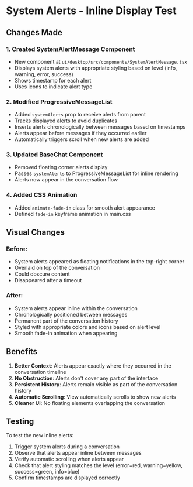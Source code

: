 # System Alerts - Inline Display Test

## Changes Made

### 1. Created SystemAlertMessage Component
- New component at `ui/desktop/src/components/SystemAlertMessage.tsx`
- Displays system alerts with appropriate styling based on level (info, warning, error, success)
- Shows timestamp for each alert
- Uses icons to indicate alert type

### 2. Modified ProgressiveMessageList
- Added `systemAlerts` prop to receive alerts from parent
- Tracks displayed alerts to avoid duplicates
- Inserts alerts chronologically between messages based on timestamps
- Alerts appear before messages if they occurred earlier
- Automatically triggers scroll when new alerts are added

### 3. Updated BaseChat Component
- Removed floating corner alerts display
- Passes `systemAlerts` to ProgressiveMessageList for inline rendering
- Alerts now appear in the conversation flow

### 4. Added CSS Animation
- Added `animate-fade-in` class for smooth alert appearance
- Defined `fade-in` keyframe animation in main.css

## Visual Changes

### Before:
- System alerts appeared as floating notifications in the top-right corner
- Overlaid on top of the conversation
- Could obscure content
- Disappeared after a timeout

### After:
- System alerts appear inline within the conversation
- Chronologically positioned between messages
- Permanent part of the conversation history
- Styled with appropriate colors and icons based on alert level
- Smooth fade-in animation when appearing

## Benefits

1. **Better Context**: Alerts appear exactly where they occurred in the conversation timeline
2. **No Obstruction**: Alerts don't cover any part of the interface
3. **Persistent History**: Alerts remain visible as part of the conversation history
4. **Automatic Scrolling**: View automatically scrolls to show new alerts
5. **Cleaner UI**: No floating elements overlapping the conversation

## Testing

To test the new inline alerts:
1. Trigger system alerts during a conversation
2. Observe that alerts appear inline between messages
3. Verify automatic scrolling when alerts appear
4. Check that alert styling matches the level (error=red, warning=yellow, success=green, info=blue)
5. Confirm timestamps are displayed correctly
